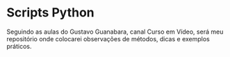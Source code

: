 # Scripts Python

Seguindo as aulas do Gustavo Guanabara, canal Curso em Vídeo, será meu repositório onde colocarei observações de métodos, dicas e exemplos práticos.
